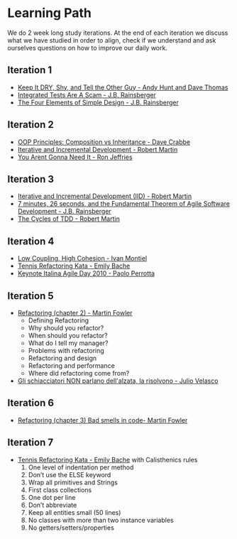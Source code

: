 # Learning Path
We do 2 week long study iterations. 
At the end of each iteration we discuss what we have studied in order to align, check if we understand and ask ourselves questions on how to improve our daily work.

## Iteration 1
* [Keep It DRY, Shy, and Tell the Other Guy - Andy Hunt and Dave Thomas](http://media.pragprog.com/articles/may_04_oo1.pdf)
* [Integrated Tests Are A Scam - J.B. Rainsberger](https://vimeo.com/80533536)
* [The Four Elements of Simple Design - J.B. Rainsberger](https://blog.jbrains.ca/permalink/the-four-elements-of-simple-design)

## Iteration 2
* [OOP Principles: Composition vs Inheritance - Dave Crabbe](https://www.youtube.com/watch?v=RiRrcCUyn4M)
* [Iterative and Incremental Development - Robert Martin](https://condor.depaul.edu/dmumaugh/readings/handouts/IS375/IIDI.pdf)
* [You Arent Gonna Need It - Ron Jeffries](http://wiki.c2.com/?YouArentGonnaNeedIt)

## Iteration 3
* [Iterative and Incremental Development (IID) - Robert Martin](https://condor.depaul.edu/dmumaugh/readings/handouts/IS375/IIDII.pdf)
* [7 minutes, 26 seconds, and the Fundamental Theorem of Agile Software Development - J.B. Rainsberger](https://www.youtube.com/watch?v=WSes_PexXcA)
* [The Cycles of TDD - Robert Martin](https://blog.cleancoder.com/uncle-bob/2014/12/17/TheCyclesOfTDD.html)

## Iteration 4
* [Low Coupling, High Cohesion - Ivan Montiel](https://medium.com/clarityhub/low-coupling-high-cohesion-3610e35ac4a6)
* [Tennis Refactoring Kata - Emily Bache](https://github.com/fracassi-marco/tennis-refactoring-kata-java)
* [Keynote Italina Agile Day 2010 - Paolo Perrotta](https://vimeo.com/96382289)

## Iteration 5
* [Refactoring (chapter 2) - Martin Fowler](https://amzn.to/3fyboRY)
  * Defining Refactoring
  * Why should you refactor?
  * When should you refactor?
  * What do I tell my manager?
  * Problems with refactoring
  * Refactoring and design
  * Refactoring and performance
  * Where did refactoring come from?
* [Gli schiacciatori NON parlano dell'alzata, la risolvono - Julio Velasco](https://www.youtube.com/watch?v=5RXX-PiifXY)

## Iteration 6
* [Refactoring (chapter 3) Bad smells in code- Martin Fowler](https://amzn.to/3fyboRY)

## Iteration 7
* [Tennis Refactoring Kata - Emily Bache](https://github.com/fracassi-marco/tennis-refactoring-kata-java) with Calisthenics rules
  1. One level of indentation per method
  2. Don’t use the ELSE keyword
  3. Wrap all primitives and Strings
  4. First class collections
  5. One dot per line
  6. Don’t abbreviate
  7. Keep all entities small (50 lines)
  8. No classes with more than two instance variables
  9. No getters/setters/properties
